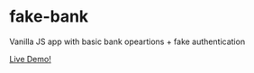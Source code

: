 # fake-bank
Vanilla JS app with basic bank opeartions + fake authentication

[Live Demo!](https://moabdelwahed98.github.io/fake-bank/)
